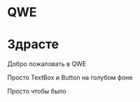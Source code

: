 # QWE

<h1>Здрасте</h1>
<p>Добро пожаловать в QWE</p>
<p>Просто TextBox и Button на голубом фоне</p>
<p>Просто чтобы было</p>
